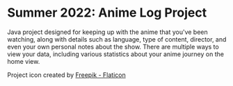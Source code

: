 <html>

<h1>Summer 2022: Anime Log Project</h1>

<p>
Java project designed for keeping up with the anime that you've been watching, along with details such as language, type of content, director, and even your own personal notes about the show. There are multiple ways to view your data, including various statistics about your anime journey on the home view.
</p>


<p>
Project icon created by <a href="https://www.flaticon.com/free-icons/anime" title="anime icons">Freepik - Flaticon</a>
</p>

</html>
